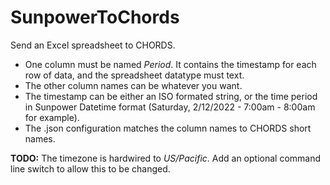 # SunpowerToChords

Send an Excel spreadsheet to CHORDS. 

- One column must be named *Period*. It contains the timestamp for each row of data,
  and the spreadsheet datatype must text.
- The other column names can be whatever you want.
- The timestamp can be either an ISO formated string, or the time period in 
  Sunpower Datetime format (Saturday, 2/12/2022 - 7:00am - 8:00am for example).
- The .json configuration matches the column names to CHORDS short names.

**TODO:** The timezone is hardwired to *US/Pacific*. Add an optional command line
switch to allow this to be changed.

